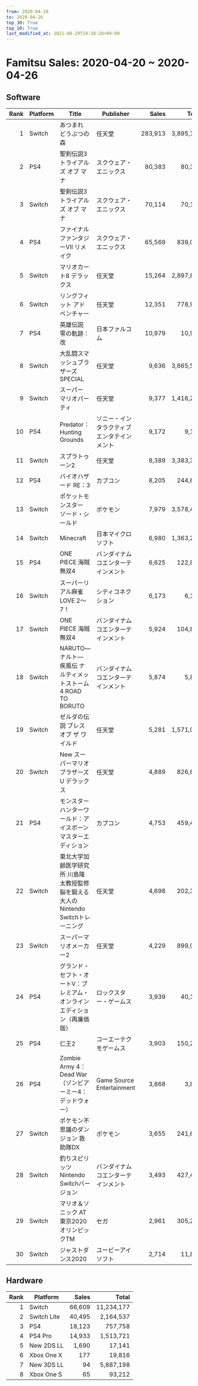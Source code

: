 ```yaml
---
from: 2020-04-20
to: 2020-04-26
top_30: True
top_10: True
last_modified_at: 2021-08-29T19:38:20+09:00
---
```

# Famitsu Sales: 2020-04-20 ~ 2020-04-26
## Software
| Rank | Platform | Title | Publisher | Sales | Total | Rate | New |
| -: | -- | -- | -- | -: | -: | -: | -- |
| 1 | Switch | あつまれ どうぶつの森 | 任天堂 | 283,913 | 3,895,159 | 20% |  |
| 2 | PS4 | 聖剣伝説3 トライアルズ オブ マナ | スクウェア・エニックス | 80,383 | 80,383 | 20% | **New** |
| 3 | Switch | 聖剣伝説3 トライアルズ オブ マナ | スクウェア・エニックス | 70,114 | 70,114 | 20% | **New** |
| 4 | PS4 | ファイナルファンタジーVII リメイク | スクウェア・エニックス | 65,569 | 839,074 | 20% |  |
| 5 | Switch | マリオカート8 デラックス | 任天堂 | 15,264 | 2,897,849 | 20% |  |
| 6 | Switch | リングフィット アドベンチャー | 任天堂 | 12,351 | 778,943 | 20% |  |
| 7 | PS4 | 英雄伝説 零の軌跡：改 | 日本ファルコム | 10,979 | 10,979 | 40% | **New** |
| 8 | Switch | 大乱闘スマッシュブラザーズ SPECIAL | 任天堂 | 9,636 | 3,665,504 | 20% |  |
| 9 | Switch | スーパー マリオパーティ | 任天堂 | 9,377 | 1,416,280 | 20% |  |
| 10 | PS4 | Predator： Hunting Grounds | ソニー・インタラクティブエンタテインメント | 9,172 | 9,172 | 80% | **New** |
| 11 | Switch | スプラトゥーン2 | 任天堂 | 8,389 | 3,383,302 | 20% |  |
| 12 | PS4 | バイオハザード RE：3 | カプコン | 8,205 | 244,640 | 20% |  |
| 13 | Switch | ポケットモンスター ソード・シールド | ポケモン | 7,979 | 3,578,472 | 20% |  |
| 14 | Switch | Minecraft | 日本マイクロソフト | 6,980 | 1,363,210 | 20% |  |
| 15 | PS4 | ONE PIECE 海賊無双4 | バンダイナムコエンターテインメント | 6,625 | 122,842 | 20% |  |
| 16 | Switch | スーパーリアル麻雀 LOVE 2〜7！ | シティコネクション | 6,173 | 6,173 | 20% | **New** |
| 17 | Switch | ONE PIECE 海賊無双4 | バンダイナムコエンターテインメント | 5,924 | 104,836 | 20% |  |
| 18 | Switch | NARUTO―ナルト― 疾風伝 ナルティメットストーム4 ROAD TO BORUTO | バンダイナムコエンターテインメント | 5,874 | 5,874 | 80% | **New** |
| 19 | Switch | ゼルダの伝説 ブレス オブ ザ ワイルド | 任天堂 | 5,281 | 1,571,043 | 20% |  |
| 20 | Switch | New スーパーマリオブラザーズ U デラックス | 任天堂 | 4,889 | 826,661 | 20% |  |
| 21 | PS4 | モンスターハンターワールド：アイスボーン マスターエディション | カプコン | 4,753 | 459,477 | 20% |  |
| 22 | Switch | 東北大学加齢医学研究所 川島隆太教授監修 脳を鍛える大人のNintendo Switchトレーニング | 任天堂 | 4,698 | 202,383 | 20% |  |
| 23 | Switch | スーパーマリオメーカー2 | 任天堂 | 4,229 | 899,047 | 20% |  |
| 24 | PS4 | グランド・セフト・オートV：プレミアム・オンラインエディション（再廉価版） | ロックスター・ゲームス | 3,939 | 40,181 | 20% |  |
| 25 | PS4 | 仁王2 | コーエーテクモゲームス | 3,903 | 150,286 | 20% |  |
| 26 | PS4 | Zombie Army 4：Dead War（ゾンビアーミー4：デッドウォー） | Game Source Entertainment | 3,868 | 3,868 | 60% | **New** |
| 27 | Switch | ポケモン不思議のダンジョン 救助隊DX | ポケモン | 3,655 | 241,611 | 20% |  |
| 28 | Switch | 釣りスピリッツ Nintendo Switchバージョン | バンダイナムコエンターテインメント | 3,493 | 427,460 | 20% |  |
| 29 | Switch | マリオ＆ソニック AT 東京2020オリンピックTM | セガ | 2,961 | 305,246 | 20% |  |
| 30 | Switch | ジャストダンス2020 | ユービーアイソフト | 2,714 | 11,813 | 20% |  |

## Hardware
| Rank | Platform | Sales | Total |
| -: | -- | -: | -: |
| 1 | Switch | 66,609 | 11,234,177 |
| 2 | Switch Lite | 40,495 | 2,164,537 |
| 3 | PS4 | 18,123 | 757,758 |
| 4 | PS4 Pro | 14,933 | 1,513,721 |
| 5 | New 2DS LL | 1,690 | 17,141 |
| 6 | Xbox One X | 177 | 19,816 |
| 7 | New 3DS LL | 94 | 5,887,198 |
| 8 | Xbox One S | 65 | 93,212 |